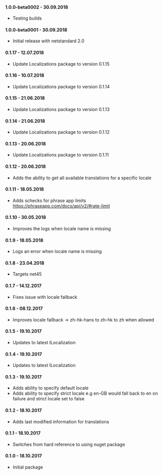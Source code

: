 #### 1.0.0-beta0002 - 30.09.2018
* Testing builds

#### 1.0.0-beta0001 - 30.09.2018
* Initial release with netstandard 2.0

#### 0.1.17 - 12.07.2018
* Update Localizations package to version 0.1.15

#### 0.1.16 - 10.07.2018
* Update Localizations package to version 0.1.14

#### 0.1.15 - 21.06.2018
* Update Localizations package to version 0.1.13

#### 0.1.14 - 21.06.2018
* Update Localizations package to version 0.1.12

#### 0.1.13 - 20.06.2018
* Update Localizations package to version 0.1.11

#### 0.1.12 - 20.06.2018
* Adds the ability to get all available translations for a specific locale

#### 0.1.11 - 18.05.2018
* Adds schecks for phrase app limits https://phraseapp.com/docs/api/v2/#rate-limit

#### 0.1.10 - 30.05.2018
* Improves the logs when locale name is missing

#### 0.1.9 - 18.05.2018
* Logs an error when locale name is missing

#### 0.1.8 - 23.04.2018
* Targets net45

#### 0.1.7 - 14.12.2017
* Fixes issue with locale fallback

#### 0.1.6 - 08.12.2017
* Improves locale fallback -> zh-hk-hans to zh-hk to zh when allowed

#### 0.1.5 - 19.10.2017
* Updates to latest ILocalization

#### 0.1.4 - 19.10.2017
* Updates to latest ILocalization

#### 0.1.3 - 19.10.2017
* Adds ability to specify default locale
* Adds ability to specify strict locale e.g en-GB would fall back to en on failure and strict locale set to false

#### 0.1.2 - 18.10.2017
* Adds last modified information for translations

#### 0.1.1 - 18.10.2017
* Switches from hard reference to using nuget package

#### 0.1.0 - 18.10.2017
* Initial package
